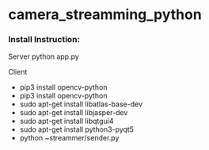# camera_streamming_python

### Install Instruction:
Server
python app.py
  
Client
* pip3 install opencv-python
* pip3 install opencv-python
* sudo apt-get install libatlas-base-dev
* sudo apt-get install libjasper-dev
* sudo apt-get install libqtgui4
* sudo apt-get install python3-pyqt5
* python ~streammer/sender.py
